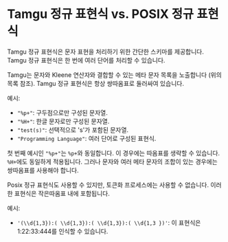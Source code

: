 # Tamgu 정규 표현식 vs. POSIX 정규 표현식

Tamgu 정규 표현식은 문자 표현을 처리하기 위한 간단한 스키마를 제공합니다. Tamgu 정규 표현식은 한 번에 여러 단어를 처리할 수 있습니다.

Tamgu는 문자와 Kleene 연산자와 결합할 수 있는 메타 문자 목록을 노출합니다 (위의 목록 참조). Tamgu 정규 표현식은 항상 쌍따옴표로 둘러싸여 있습니다.

예시:
- `"%p+"`: 구두점으로만 구성된 문자열.
- `"%H+"`: 한글 문자로만 구성된 문자열.
- `"test(s)"`: 선택적으로 's'가 포함된 문자열.
- `"Programming Language"`: 여러 단어로 구성된 표현식.

첫 번째 예시인 `"%p+"`는 `%p+`와 동일합니다. 이 경우에는 따옴표를 생략할 수 있습니다. `%H+`에도 동일하게 적용됩니다. 그러나 문자와 여러 메타 문자의 조합이 있는 경우에는 쌍따옴표를 사용해야 합니다.

Posix 정규 표현식도 사용할 수 있지만, 토큰화 프로세스에는 사용할 수 없습니다. 이러한 표현식은 작은따옴표 내에 포함됩니다.

예시:
- `'(\\d{1,3}):( \\d{1,3}):( \\d{1,3}):( \\d{1,3 })'`: 이 표현식은 1:22:33:444를 인식할 수 있습니다.
